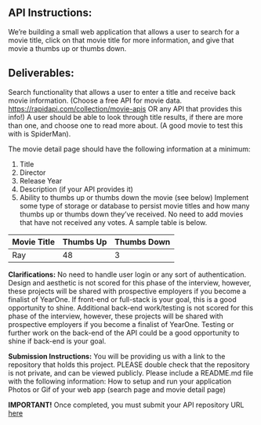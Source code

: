 ## API Instructions:
We’re building a small web application that allows a user to search for a movie title, click on that movie title for more information, and give that movie a thumbs up or thumbs down.

## Deliverables:

Search functionality that allows a user to enter a title and receive back movie information. (Choose a free API for movie data. https://rapidapi.com/collection/movie-apis OR any API that provides this info!)
A user should be able to look through title results, if there are more than one, and choose one to read more about. (A good movie to test this with is SpiderMan).

The movie detail page should have the following information at a minimum:
1. Title
1. Director
1. Release Year
1. Description (if your API provides it)
1. Ability to thumbs up or thumbs down the movie (see below)
Implement some type of storage or database to persist movie titles and how many thumbs up or thumbs down they’ve received. No need to add movies that have not received any votes. A sample table is below.

  Movie Title | Thumbs Up | Thumbs Down |
|-------------|-----------|-------------|
| Ray         | 48        | 3           |


**Clarifications:**
No need to handle user login or any sort of authentication.
Design and aesthetic is not scored for this phase of the interview, however, these projects will be shared with prospective employers if you become a finalist of YearOne. If front-end or full-stack is your goal, this is a good opportunity to shine.
Additional back-end work/testing is not scored for this phase of the interview, however, these projects will be shared with prospective employers if you become a finalist of YearOne. Testing or further work on the back-end of the API could be a good opportunity to shine if back-end is your goal.

**Submission Instructions:**
You will be providing us with a link to the repository that holds this project. PLEASE double check that the repository is not private, and can be viewed publicly.
Please include a README.md file with the following information:
How to setup and run your application
Photos or Gif of your web app (search page and movie detail page)

**IMPORTANT!** Once completed, you must submit your API repository URL [here](https://airtable.com/shrNIrEPX1xd2P60D)
